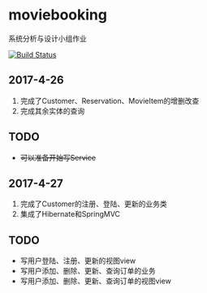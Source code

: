 # moviebooking
系统分析与设计小组作业

[![Build Status](https://travis-ci.org/865389042/moviebooking.svg?branch=master)](https://travis-ci.org/865389042/moviebooking)

## 2017-4-26
1. 完成了Customer、Reservation、MovieItem的增删改查
2. 完成其余实体的查询

## TODO
* ~~可以准备开始写Service~~

## 2017-4-27
1. 完成了Customer的注册、登陆、更新的业务类
2. 集成了Hibernate和SpringMVC

## TODO
* 写用户登陆、注册、更新的视图view
* 写用户添加、删除、更新、查询订单的业务
* 写用户添加、删除、更新、查询订单的视图view
